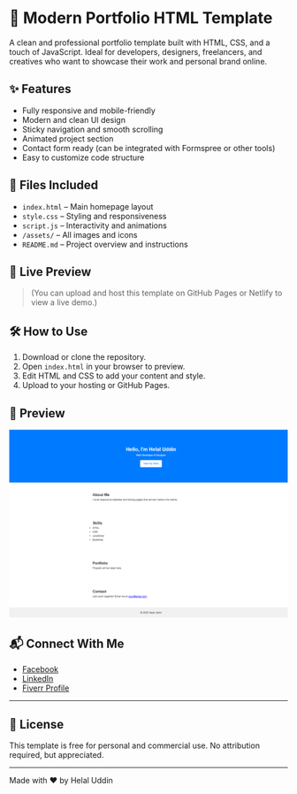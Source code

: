 # 🎨 Modern Portfolio HTML Template

A clean and professional portfolio template built with HTML, CSS, and a touch of JavaScript. Ideal for developers, designers, freelancers, and creatives who want to showcase their work and personal brand online.

## ✨ Features

- Fully responsive and mobile-friendly
- Modern and clean UI design
- Sticky navigation and smooth scrolling
- Animated project section
- Contact form ready (can be integrated with Formspree or other tools)
- Easy to customize code structure

## 📁 Files Included

- `index.html` – Main homepage layout
- `style.css` – Styling and responsiveness
- `script.js` – Interactivity and animations
- `/assets/` – All images and icons
- `README.md` – Project overview and instructions

## 🚀 Live Preview

> (You can upload and host this template on GitHub Pages or Netlify to view a live demo.)

## 🛠️ How to Use

1. Download or clone the repository.
2. Open `index.html` in your browser to preview.
3. Edit HTML and CSS to add your content and style.
4. Upload to your hosting or GitHub Pages.

## 📸 Preview

![Modern Portfolio Preview](preview.png)

## 📬 Connect With Me

- [Facebook](https://facebook.com/helaluddin24hb)
- [LinkedIn](https://linkedin.com/in/helalbd)
- [Fiverr Profile](https://www.fiverr.com/s/zWNPp2z)

---

## 📜 License

This template is free for personal and commercial use. No attribution required, but appreciated.

---

Made with ❤️ by Helal Uddin
